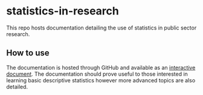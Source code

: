 # statistics-in-research

This repo hosts documentation detailing the use of statistics in public sector research.

## How to use

The documentation is hosted through GitHub and available as an [interactive document](https://research-and-information-service.github.io/statistics-in-research/). The documentation should prove useful to those interested in learning basic descriptive statistics however more advanced topics are also detailed.
